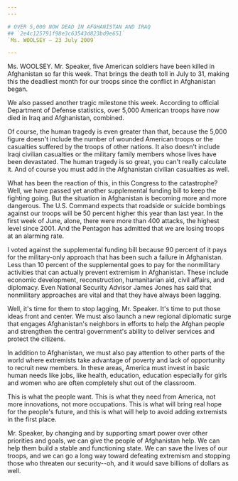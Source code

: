 ```yaml
---
---

# OVER 5,000 NOW DEAD IN AFGHANISTAN AND IRAQ
## `2e4c125791f98e3c63543d823bd9e651`
`Ms. WOOLSEY — 23 July 2009`

---
```



Ms. WOOLSEY. Mr. Speaker, five American soldiers have been killed in 
Afghanistan so far this week. That brings the death toll in July to 31, 
making this the deadliest month for our troops since the conflict in 
Afghanistan began.

We also passed another tragic milestone this week. According to 
official Department of Defense statistics, over 5,000 American troops 
have now died in Iraq and Afghanistan, combined.

Of course, the human tragedy is even greater than that, because the 
5,000 figure doesn't include the number of wounded American troops or 
the casualties suffered by the troops of other nations. It also doesn't 
include Iraqi civilian casualties or the military family members whose 
lives have been devastated. The human tragedy is so great, you can't 
really calculate it. And of course you must add in the Afghanistan 
civilian casualties as well.

What has been the reaction of this, in this Congress to the 
catastrophe? Well, we have passed yet another supplemental funding bill 
to keep the fighting going. But the situation in Afghanistan is 
becoming more and more dangerous. The U.S. Command expects that 
roadside or suicide bombings against our troops will be 50 percent 
higher this year than last year. In the first week of June, alone, 
there were more than 400 attacks, the highest level since 2001. And the 
Pentagon has admitted that we are losing troops at an alarming rate.

I voted against the supplemental funding bill because 90 percent of 
it pays for the military-only approach that has been such a failure in 
Afghanistan. Less than 10 percent of the supplemental goes to pay for 
the nonmilitary activities that can actually prevent extremism in 
Afghanistan. These include economic development, reconstruction, 
humanitarian aid, civil affairs, and diplomacy. Even National Security 
Advisor James Jones has said that nonmilitary approaches are vital and 
that they have always been lagging.

Well, it's time for them to stop lagging, Mr. Speaker. It's time to 
put those ideas front and center. We must also launch a new regional 
diplomatic surge that engages Afghanistan's neighbors in efforts to 
help the Afghan people and strengthen the central government's ability 
to deliver services and protect the citizens.

In addition to Afghanistan, we must also pay attention to other parts 
of the world where extremists take advantage of poverty and lack of 
opportunity to recruit new members. In these areas, America must invest 
in basic human needs like jobs, like health, education, education 
especially for girls and women who are often completely shut out of the 
classroom.



This is what the people want. This is what they need from America, 
not more innovations, not more occupations. This is what will bring 
real hope for the people's future, and this is what will help to avoid 
adding extremists in the first place.

Mr. Speaker, by changing and by supporting smart power over other 
priorities and goals, we can give the people of Afghanistan help. We 
can help them build a stable and functioning state. We can save the 
lives of our troops, and we can go a long way toward defeating 
extremism and stopping those who threaten our security--oh, and it 
would save billions of dollars as well.
